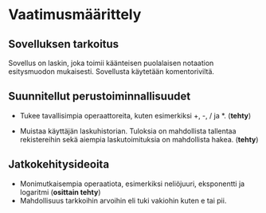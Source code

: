 # Vaatimusmäärittely

## Sovelluksen tarkoitus

Sovellus on laskin, joka toimii käänteisen puolalaisen notaation esitysmuodon mukaisesti. Sovellusta käytetään komentoriviltä.

## Suunnitellut perustoiminnallisuudet
- Tukee tavallisimpia operaattoreita, kuten esimerkiksi +, -, / ja *. (**tehty**)

- Muistaa käyttäjän laskuhistorian. Tuloksia on mahdollista tallentaa rekistereihin sekä aiempia laskutoimituksia on mahdollista hakea. (**tehty**)


## Jatkokehitysideoita
- Monimutkaisempia operaatiota, esimerkiksi neliöjuuri, eksponentti ja logaritmi (**osittain tehty**)
- Mahdollisuus tarkkoihin arvoihin eli tuki vakiohin kuten e tai pii.
